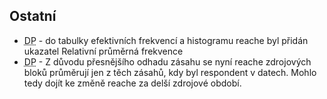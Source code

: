 ﻿---
categories: [fenix]
layout: fenix
---

## Ostatní
<ul><li><abbr title="Detailní plán">DP</abbr> - do tabulky efektivních frekvencí a histogramu reache byl přidán ukazatel Relativní průměrná frekvence</li>
<li><abbr title="Detailní plán">DP</abbr> - Z důvodu přesnějšího odhadu zásahu se nyní reache zdrojových bloků průměrují jen z těch zásahů, kdy byl respondent v datech. Mohlo tedy dojít ke změně reache za delší zdrojové období.</li></ul>
